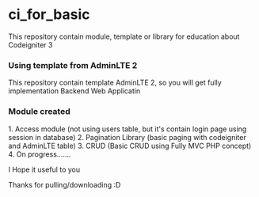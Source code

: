 # ci_for_basic
This repository contain module, template or library for education about Codeigniter 3

<h3>
Using template from AdminLTE 2
</h3>
This repository contain template AdminLTE 2, so you will get fully implementation Backend Web Applicatin

<h3>
Module created
</h3>
1. Access module (not using users table, but it's contain login page using session in database)
2. Pagination Library (basic paging with codeigniter and AdminLTE table)
3. CRUD (Basic CRUD using Fully MVC PHP concept)
4. On progress.......

I Hope it useful to you

Thanks for pulling/downloading :D
